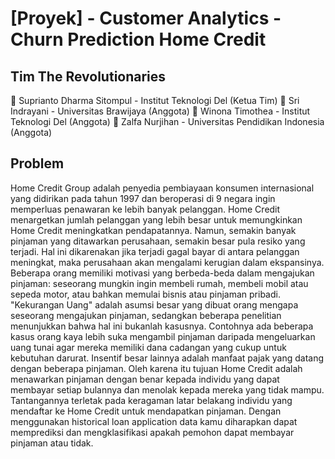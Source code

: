 #  [Proyek] - Customer Analytics - Churn Prediction Home Credit

## Tim The Revolutionaries
🧞‍ Suprianto Dharma Sitompul - Institut Teknologi Del (Ketua Tim) 
🧞‍ Sri Indrayani - Universitas Brawijaya (Anggota) 
🧞‍ Winona Timothea - Institut Teknologi Del (Anggota)
🧞‍ Zalfa Nurjihan - Universitas Pendidikan Indonesia (Anggota)

## Problem
Home Credit Group adalah penyedia pembiayaan konsumen
internasional yang didirikan pada tahun 1997 dan beroperasi di 9
negara ingin memperluas penawaran ke lebih banyak pelanggan.
Home Credit menargetkan jumlah pelanggan yang lebih besar untuk
memungkinkan Home Credit meningkatkan pendapatannya. Namun,
semakin banyak pinjaman yang ditawarkan perusahaan, semakin besar
pula resiko yang terjadi. Hal ini dikarenakan jika terjadi gagal bayar di
antara pelanggan meningkat, maka perusahaan akan mengalami
kerugian dalam ekspansinya.
Beberapa orang memiliki motivasi yang berbeda-beda dalam
mengajukan pinjaman: seseorang mungkin ingin membeli rumah,
membeli mobil atau sepeda motor, atau bahkan memulai bisnis atau
pinjaman pribadi. "Kekurangan Uang" adalah asumsi besar yang dibuat
orang mengapa seseorang mengajukan pinjaman, sedangkan
beberapa penelitian menunjukkan bahwa hal ini bukanlah kasusnya.
Contohnya ada beberapa kasus orang kaya lebih suka mengambil
pinjaman daripada mengeluarkan uang tunai agar mereka memiliki
dana cadangan yang cukup untuk kebutuhan darurat. Insentif besar
lainnya adalah manfaat pajak yang datang dengan beberapa pinjaman.
Oleh karena itu tujuan Home Credit adalah menawarkan
pinjaman dengan benar kepada individu yang dapat membayar setiap
bulannya dan menolak kepada mereka yang tidak mampu.
Tantangannya terletak pada keragaman latar belakang individu yang
mendaftar ke Home Credit untuk mendapatkan pinjaman. Dengan
menggunakan historical loan application data kamu diharapkan dapat
memprediksi dan mengklasifikasi apakah pemohon dapat membayar
pinjaman atau tidak.


